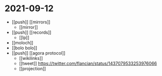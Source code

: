 # 2021-09-12

- [[push]] [[mirrors]]
  - [[mirror]]
- [[push]] [[records]]
  - [[lp]]
- [[moloch]]
- [[bolo bolo]]
- [[push]] [[agora protocol]]
  - [[wikilinks]]
  - [[tweet]] https://twitter.com/flancian/status/1437079533253976066
  - [[projection]]